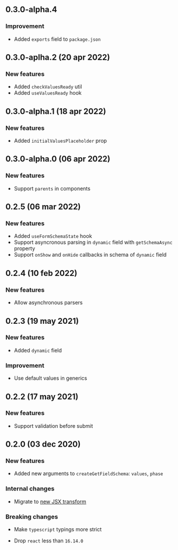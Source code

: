## 0.3.0-alpha.4

### Improvement

- Added `exports` field to `package.json`

## 0.3.0-aplha.2 (20 apr 2022)

### New features

- Added `checkValuesReady` util
- Added `useValuesReady` hook

## 0.3.0-alpha.1 (18 apr 2022)

### New features

- Added `initialValuesPlaceholder` prop

## 0.3.0-alpha.0 (06 apr 2022)

### New features

- Support `parents` in components

## 0.2.5 (06 mar 2022)

### New features

- Added `useFormSchemaState` hook
- Support asyncronous parsing in `dynamic` field with `getSchemaAsync` property
- Support `onShow` and `onHide` callbacks in schema of `dynamic` field

## 0.2.4 (10 feb 2022)

### New features

- Allow asynchronous parsers

## 0.2.3 (19 may 2021)

### New features

- Added `dynamic` field

### Improvement

- Use default values in generics

## 0.2.2 (17 may 2021)

### New features

- Support validation before submit

## 0.2.0 (03 dec 2020)

### New features

- Added new arguments to `createGetFieldSchema`: `values`, `phase`

### Internal changes

- Migrate to [new JSX transform](https://reactjs.org/blog/2020/09/22/introducing-the-new-jsx-transform.html)

### Breaking changes

- Make `typescript` typings more strict

- Drop `react` less than `16.14.0`
